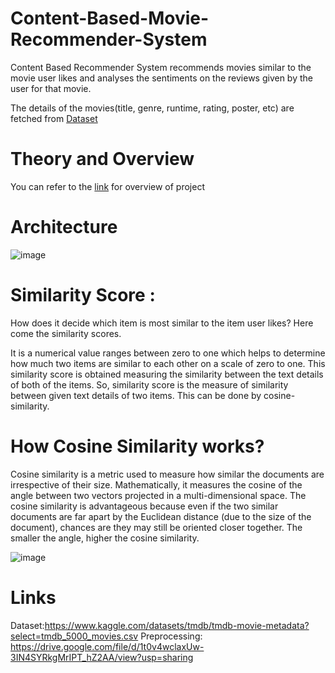 
# Content-Based-Movie-Recommender-System

Content Based Recommender System recommends movies similar to the movie user likes and analyses the sentiments on the reviews given by the user for that movie.

The details of the movies(title, genre, runtime, rating, poster, etc) are fetched from  <a href="https://www.kaggle.com/datasets/tmdb/tmdb-movie-metadata?select=tmdb_5000_movies.csv">Dataset</a>

# Theory and Overview

You can refer to the <a href="https://drive.google.com/file/d/1t0v4wclaxUw-3IN4SYRkgMrIPT_hZ2AA/view?usp=sharing">link</a> for overview of  project

# Architecture
![image](https://github.com/aditiangra/Movie-recommender-system/assets/91600893/8b7e20ae-c59c-4c2f-bd98-465c95a6c086)




# Similarity Score :

How does it decide which item is most similar to the item user likes? Here come the similarity scores.

It is a numerical value ranges between zero to one which helps to determine how much two items are similar to each other on a scale of zero to one. This similarity score is obtained measuring the similarity between the text details of both of the items. So, similarity score is the measure of similarity between given text details of two items. This can be done by cosine-similarity.


# How Cosine Similarity works?

Cosine similarity is a metric used to measure how similar the documents are irrespective of their size. Mathematically, it measures the cosine of the angle between two vectors projected in a multi-dimensional space. The cosine similarity is advantageous because even if the two similar documents are far apart by the Euclidean distance (due to the size of the document), chances are they may still be oriented closer together. The smaller the angle, higher the cosine similarity.
 
![image](https://github.com/aditiangra/Movie-recommender-system/assets/91600893/55275cd9-9f13-4cde-8a04-cee8f896f9af)


# Links
Dataset:https://www.kaggle.com/datasets/tmdb/tmdb-movie-metadata?select=tmdb_5000_movies.csv
Preprocessing: https://drive.google.com/file/d/1t0v4wclaxUw-3IN4SYRkgMrIPT_hZ2AA/view?usp=sharing

















